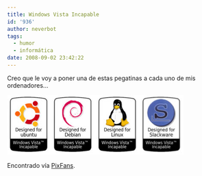 ```yaml
---
title: Windows Vista Incapable
id: '936'
author: neverbot
tags:
  - humor
  - informática
date: 2008-09-02 23:42:22
---
```


Creo que le voy a poner una de estas pegatinas a cada uno de mis ordenadores...

![Windows Vista Incapable](./windows-vista-incapable/windows_vista_incapable.jpg "Windows Vista Incapable")

Encontrado vía [PixFans](http://www.pixfans.com/esas-malditas-pegatinas/).
